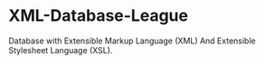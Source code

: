 # XML-Database-League
Database with Extensible Markup Language (XML) And Extensible Stylesheet Language (XSL).
